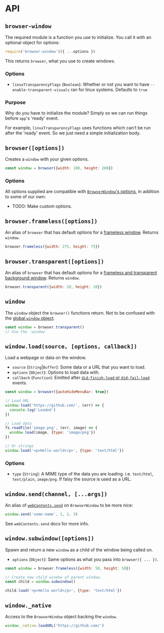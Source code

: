 # API

## `browser-window`

The required module is a function you use to initialize.  You call it with an optional object for options:

```js
require('browser-window')({ ...options })
```

This returns `browser`, what you use to create windows.

### Options

 - `linuxTransparencyFlags` (`Boolean`): Whether or not you want to have `--enable-transparent-visuals` ran for linux systems.  Defaults to `true`

### Purpose

Why do you have to initialize the module?  Simply so we can run things before `app`'s 'ready' event.

For example, `linuxTransparencyFlags` uses functions which can't be run after the 'ready' event.  So we just need a simple initialization body.

## `browser([options])`

Creates a `window` with your given options.

```js
const window = browser({width: 100, height: 200})
```

### Options

All options supplied are compatible with [`BrowserWindow`'s options](https://github.com/electron/electron/blob/master/docs/api/browser-window.md), in addition to some of our own:

 - TODO: Make custom options.

## `browser.frameless([options])`

An alias of `browser` that has default options for a [frameless window](https://github.com/electron/electron/blob/master/docs/api/frameless-window.md). Returns `window`.

```js
browser.frameless({width: 275, height: 75})
```

## `browser.transparent([options])`

An alias of `browser` that has default options for a [frameless and transparent background window](https://github.com/electron/electron/blob/master/docs/api/frameless-window.md#transparent-window).  Returns `window`.

```js
browser.transparent({width: 20, height: 20})
```

## `window`

The `window` object the `browser()` functions return.  Not to be confused with the [global `window` object](https://developer.mozilla.org/en-US/docs/Web/API/Window).

```js
const window = browser.transparent()
// Use the `window`
```


## `window.load(source, [options, callback])`

Load a webpage or data on the window.

 - `source` (`String`|`Buffer`): Some data or a URL that you want to load.
 - `options` (`Object`): Options to load data with.
 - `callback` (`Function`): Emitted after [`did-finish-load` or `did-fail-load`](https://github.com/electron/electron/blob/master/docs/api/web-contents.md#event-did-finish-load) events.

```js
const window = browser({autoHideMenuBar: true})

// Load URL
window.load('https://github.com/', (err) => {
  console.log('Loaded')
})

// Load data
fs.readFile('image.png', (err, image) => {
  window.load(image, {type: 'image/png'})
})

// Or strings
window.load('<p>Hello world</p>', {type: 'text/html'})
```

### Options

 - `type` (`String`): A MIME type of the data you are loading.  i.e. `text/html`, `text/plain`, `image/png`. If falsy the source is used as a URL.

## `window.send(channel, [...args])`

An alias of [`webContents.send`](https://github.com/electron/electron/blob/master/docs/api/web-contents.md#contentssendchannel-arg1-arg2-) on `BrowserWindow` to be more nice:

```js
window.send('some-name', 1, 2, 3)
```

See `webContents.send` docs for more info.

## `window.subwindow([options])`

Spawn and return a new `window` as a child of the window being called on.

 - `options` (`Object`): Same options as what you pass into `browser({ ... })`.

```js
const window = browser.frameless({width: 50, height: 50})

// Create new child window of parent window.
const child = window.subwindow()

child.load('<p>Hello world</p>', {type: 'text/html'})
```

## `window._native`

Access to the `BrowserWindow` object backing the `window`.

```js
window._native.loadURL('https://github.com/')
```
